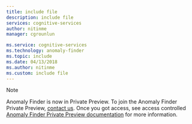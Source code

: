```yaml
---
title: include file
description: include file
services: cognitive-services
author: nitinme
manager: cgrounlun

ms.service: cognitive-services
ms.technology: anomaly-finder
ms.topic: include
ms.date: 04/13/2018
ms.author: nitinme
ms.custom: include file
---
```


> [!NOTE]
> Anomaly Finder is now in  Private Preview. To join the Anomaly Finder Private Preview, [contact us](mailto:kenshoteam@microsoft.com). Once you got access, see access controlled [Anomaly Finder Private Preview documentation](https://aka.ms/AnomalyFinderPrivatePreview) for more information.
